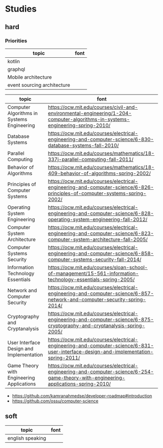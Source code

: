 # Studies

## hard

### Priorities

|topic|font|
-|-
kotlin|
graphql|
Mobile architecture|
event sourcing architecture|

|topic|font|
-|-
Computer Algorithms in Systems Engineering|https://ocw.mit.edu/courses/civil-and-environmental-engineering/1-204-computer-algorithms-in-systems-engineering-spring-2010/
Database Systems|https://ocw.mit.edu/courses/electrical-engineering-and-computer-science/6-830-database-systems-fall-2010/
Parallel Computing|https://ocw.mit.edu/courses/mathematics/18-337j-parallel-computing-fall-2011/
Behavior of Algorithms|https://ocw.mit.edu/courses/mathematics/18-409-behavior-of-algorithms-spring-2002/
Principles of Computer Systems|https://ocw.mit.edu/courses/electrical-engineering-and-computer-science/6-826-principles-of-computer-systems-spring-2002/
Operating System Engineering|https://ocw.mit.edu/courses/electrical-engineering-and-computer-science/6-828-operating-system-engineering-fall-2012/
Computer System Architecture|https://ocw.mit.edu/courses/electrical-engineering-and-computer-science/6-823-computer-system-architecture-fall-2005/
Computer Systems Security|https://ocw.mit.edu/courses/electrical-engineering-and-computer-science/6-858-computer-systems-security-fall-2014/
Information Technology Essentials|https://ocw.mit.edu/courses/sloan-school-of-management/15-561-information-technology-essentials-spring-2005/
Network and Computer Security|https://ocw.mit.edu/courses/electrical-engineering-and-computer-science/6-857-network-and-computer-security-spring-2014/
Cryptography and Cryptanalysis|https://ocw.mit.edu/courses/electrical-engineering-and-computer-science/6-875-cryptography-and-cryptanalysis-spring-2005/
User Interface Design and Implementation|https://ocw.mit.edu/courses/electrical-engineering-and-computer-science/6-831-user-interface-design-and-implementation-spring-2011/
Game Theory with Engineering Applications|https://ocw.mit.edu/courses/electrical-engineering-and-computer-science/6-254-game-theory-with-engineering-applications-spring-2010/

- https://github.com/kamranahmedse/developer-roadmap#introduction
- https://github.com/ossu/computer-science

## soft

|topic|font|
-|-
english speaking|
